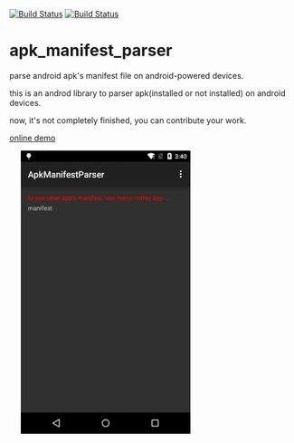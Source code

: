 [![Build Status](https://travis-ci.org/luoqii/apk_manifest_parser.svg)](https://travis-ci.org/luoqii/apk_manifest_parser)
[![Build Status](https://circleci.com/gh/luoqii/apk_manifest_parser.svg?style=shield&circle-token=:circle-token)](https://circleci.com/gh/luoqii/apk_manifest_parser)
# apk_manifest_parser
parse android apk's manifest file on android-powered devices.

this is an androd library to parser apk(installed or not installed) on android devices.

now, it's not completely finished, you can contribute your work.

[online demo](https://appetize.io/app/m9feguwfybkzcry2513f8hpx30)


<img width='300' hspace='20' align='left' src='https://raw.githubusercontent.com/luoqii/apk_manifest_parser/master/sample/screenshot/anim.gif' />
